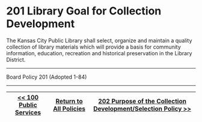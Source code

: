 # 201 Library Goal for Collection Development

The Kansas City Public Library shall select, organize and maintain a quality collection of library materials which will provide a basis for community information, education, recreation and historical preservation in the Library District.

---

Board Policy 201 (Adopted 1-84)

---
[<< 100 Public Services](/policies/100-public-services/) | [Return to All Policies](/policies/) | [202 Purpose of the Collection Development/Selection Policy >>](/policies/200-collection-development/202.md)
--- | --- | ---
